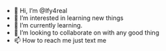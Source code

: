 - 👋 Hi, I’m @Ify4real
- 👀 I’m interested in learning new things
- 🌱 I’m currently learning.
- 💞️ I’m looking to collaborate on with any good thing
- 📫 How to reach me just text me

<!---
Ify4real/Ify4real is a ✨ special ✨ repository because its `README.md` (this file) appears on your GitHub profile.
You can click the Preview link to take a look at your changes.
--->
